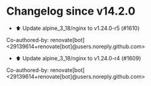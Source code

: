 # Changelog since v14.2.0
- ⬆️ Update alpine_3_18/nginx to v1.24.0-r5 (#1610)

Co-authored-by: renovate[bot] <29139614+renovate[bot]@users.noreply.github.com> 
- ⬆️ Update alpine_3_18/nginx to v1.24.0-r4 (#1609)

Co-authored-by: renovate[bot] <29139614+renovate[bot]@users.noreply.github.com> 
